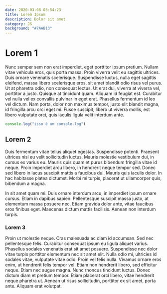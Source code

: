```yaml
---
date: 2020-03-08 03:54:23
title: Lorem Ipsum
description: Dolor sit amet
category: JS
background: "#7AAB13"
---
```



# Lorem 1

Nunc semper sem non erat imperdiet, eget porttitor ipsum pretium. Nullam vitae vehicula eros, quis porta massa. Proin viverra velit eu sagittis ultrices. Duis ornare venenatis scelerisque. Suspendisse luctus, nulla eget sagittis eleifend, massa libero scelerisque eros, sit amet blandit odio risus vel purus. Ut at pharetra odio, non consequat lectus. Ut erat dui, viverra at viverra vel, porttitor a justo. Quisque at tincidunt quam. Aliquam id feugiat est. Curabitur vel nulla vel ex convallis pulvinar in eget erat. Phasellus fermentum id leo vel dictum. Nam porta, dolor non maximus tempor, justo elit blandit magna, id fringilla arcu orci eget mi. Fusce suscipit, libero ut viverra mollis, est libero vulputate orci, quis iaculis ligula velit interdum ante.

```javascript
console.log("isso é um console.log")
```

## Lorem 2

Duis fermentum vitae tellus aliquet egestas. Suspendisse potenti. Praesent ultrices nisl eu velit sollicitudin luctus. Mauris molestie vestibulum dui, in cursus ex varius eu. Mauris quis quam et purus bibendum fringilla vitae id neque. Proin imperdiet arcu libero, in hendrerit neque tempor sed. Donec sed libero in lacus suscipit mattis a faucibus dui. Mauris quis iaculis dolor. In hac habitasse platea dictumst. Morbi mi turpis, placerat ut ullamcorper quis, bibendum a magna.

In sit amet quam mi. Duis ornare interdum arcu, in imperdiet ipsum ornare cursus. Etiam in dapibus sapien. Pellentesque suscipit massa justo, at elementum massa posuere nec. Etiam gravida dolor ante, vitae faucibus eros finibus eget. Maecenas dictum mattis facilisis. Aenean non interdum turpis.

### Lorem 3

Proin ut molestie neque. Cras malesuada ac diam id accumsan. Sed nec pellentesque felis. Curabitur consequat ipsum eu ligula aliquet varius. Phasellus sodales venenatis erat sit amet posuere. Suspendisse nec dolor vitae turpis porttitor elementum nec sit amet elit. Nulla odio mi, ultricies id sodales vitae, vulputate vitae odio. Proin vel felis nulla. Vivamus ornare eros enim, ut hendrerit felis tempor vel. Etiam non hendrerit libero, sed efficitur neque. Etiam nec augue magna. Nunc rhoncus tincidunt luctus. Donec dictum diam et pretium tempor. Etiam placerat orci libero, vitae hendrerit neque pharetra ut. Aenean ut risus sollicitudin, porttitor ex sit amet, porta ante. Aliquam erat volutpat.